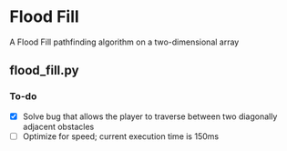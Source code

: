 # Flood Fill
A Flood Fill pathfinding algorithm on a two-dimensional array

## flood_fill.py

### To-do
- [x] Solve bug that allows the player to traverse between two diagonally adjacent obstacles
- [ ] Optimize for speed; current execution time is 150ms
